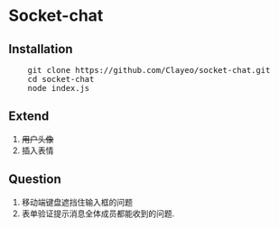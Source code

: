 # **Socket-chat**
## Installation
<pre>
    git clone https://github.com/Clayeo/socket-chat.git
    cd socket-chat
    node index.js
</pre>
## Extend
1. ~~用户头像~~
2. 插入表情
## Question
1. 移动端键盘遮挡住输入框的问题
2. 表单验证提示消息全体成员都能收到的问题.


